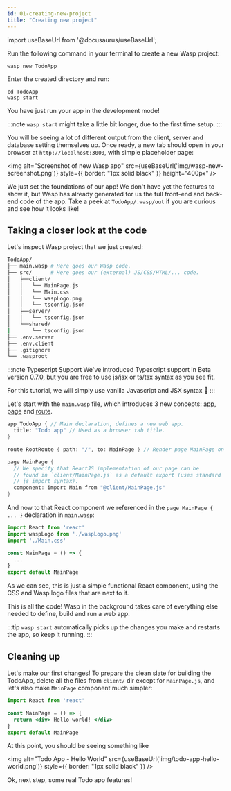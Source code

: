 ```yaml
---
id: 01-creating-new-project
title: "Creating new project"
---
```


import useBaseUrl from '@docusaurus/useBaseUrl';

Run the following command in your terminal to create a new Wasp project:
```shell-session
wasp new TodoApp
```
Enter the created directory and run:
```shell-session
cd TodoApp
wasp start
```
You have just run your app in the development mode!

:::note
`wasp start` might take a little bit longer, due to the first time setup.
:::

You will be seeing a lot of different output from the client, server and database setting themselves up.
Once ready, a new tab should open in your browser at `http://localhost:3000`, with simple placeholder page:

<img alt="Screenshot of new Wasp app"
     src={useBaseUrl('img/wasp-new-screenshot.png')}
     style={{ border: "1px solid black" }}
     height="400px"
/>

We just set the foundations of our app! We don't have yet the features to show it, but Wasp has already generated for us the full front-end and back-end code of the app. Take a peek at `TodoApp/.wasp/out` if you are curious and see how it looks like!

## Taking a closer look at the code

Let's inspect Wasp project that we just created:
```bash
TodoApp/
├── main.wasp # Here goes our Wasp code.
├── src/      # Here goes our (external) JS/CSS/HTML/... code.
│   ├──client/
│   │   └── MainPage.js
│   │   └── Main.css
│   │   └── waspLogo.png
│   │   └── tsconfig.json
│   ├──server/
│   │   └── tsconfig.json
│   └──shared/
|       └── tsconfig.json
├── .env.server
├── .env.client
├── .gitignore
└── .wasproot
```

:::note Typescript Support
We've introduced Typescript support in Beta version 0.7.0, but you are free to use js/jsx or ts/tsx syntax as you see fit.

For this tutorial, we will simply use vanilla Javascript and JSX syntax 🍦
:::

Let's start with the `main.wasp` file, which introduces 3 new concepts:
[app](language/features.md#app),
[page](language/features.md#page) and
[route](language/features.md#route).

```c title="main.wasp"
app TodoApp { // Main declaration, defines a new web app.
  title: "Todo app" // Used as a browser tab title.
}

route RootRoute { path: "/", to: MainPage } // Render page MainPage on url `/` (default url).

page MainPage {
  // We specify that ReactJS implementation of our page can be
  // found in `client/MainPage.js` as a default export (uses standard
  // js import syntax).
  component: import Main from "@client/MainPage.js"
}
```

And now to that React component we referenced in the `page MainPage { ... }` declaration in `main.wasp`:
```jsx title="client/MainPage.js"
import React from 'react'
import waspLogo from './waspLogo.png'
import './Main.css'

const MainPage = () => {
  ...
}
export default MainPage
```
As we can see, this is just a simple functional React component, using the CSS and Wasp logo files that are next to it.

This is all the code!
Wasp in the background takes care of everything else needed to define, build and run a web app.

:::tip
`wasp start` automatically picks up the changes you make and restarts the app, so keep it running.
:::

## Cleaning up

Let's make our first changes!
To prepare the clean slate for building the TodoApp, delete all the files from `client/` dir except for `MainPage.js`, and let's also make `MainPage` component much simpler:

```jsx title="client/MainPage.js"
import React from 'react'

const MainPage = () => {
  return <div> Hello world! </div>
}
export default MainPage
```

At this point, you should be seeing something like

<img alt="Todo App - Hello World"
     src={useBaseUrl('img/todo-app-hello-world.png')}
     style={{ border: "1px solid black" }}
/>

Ok, next step, some real Todo app features!
